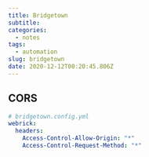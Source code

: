 ```yaml
---
title: Bridgetown
subtitle:
categories:
  - notes
tags:
  - automation
slug: bridgetown
date: 2020-12-12T00:20:45.806Z
---
```


## CORS

```yaml
# bridgetown.config.yml
webrick:
  headers:
    Access-Control-Allow-Origin: "*"
    Access-Control-Request-Method: "*"
```
